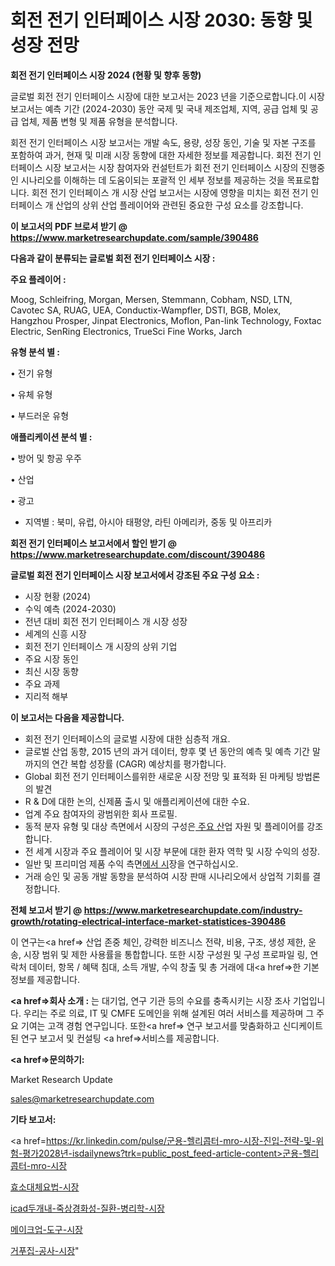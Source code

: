 # 회전 전기 인터페이스 시장 2030: 동향 및 성장 전망

<strong>회전 전기 인터페이스 시장 2024 (현황 및 향후 동향)</strong>

글로벌 회전 전기 인터페이스 시장에 대한 보고서는 2023 년을 기준으로합니다.이 시장 보고서는 예측 기간 (2024-2030) 동안 국제 및 국내 제조업체, 지역, 공급 업체 및 공급 업체, 제품 변형 및 제품 유형을 분석합니다.

회전 전기 인터페이스 시장 보고서는 개발 속도, 용량, 성장 동인, 기술 및 자본 구조를 포함하여 과거, 현재 및 미래 시장 동향에 대한 자세한 정보를 제공합니다. 회전 전기 인터페이스 시장 보고서는 시장 참여자와 컨설턴트가 회전 전기 인터페이스 시장의 진행중인 시나리오를 이해하는 데 도움이되는 포괄적 인 세부 정보를 제공하는 것을 목표로합니다. 회전 전기 인터페이스 개 시장 산업 보고서는 시장에 영향을 미치는 회전 전기 인터페이스 개 산업의 상위 산업 플레이어와 관련된 중요한 구성 요소를 강조합니다.



<strong>이 보고서의 PDF 브로셔 받기 @ <a href=https://www.marketresearchupdate.com/sample/390486>https://www.marketresearchupdate.com/sample/390486</a></strong>



<strong>다음과 같이 분류되는 글로벌 회전 전기 인터페이스 시장 :</strong>



<strong>주요 플레이어 :</strong>

Moog, Schleifring, Morgan, Mersen, Stemmann, Cobham, NSD, LTN, Cavotec SA, RUAG, UEA, Conductix-Wampfler, DSTI, BGB, Molex, Hangzhou Prosper, Jinpat Electronics, Moflon, Pan-link Technology, Foxtac Electric, SenRing Electronics, TrueSci Fine Works, Jarch



<strong>유형 분석 별 :</strong>

• 전기 유형

• 유체 유형

• 부드러운 유형



<strong>애플리케이션 분석 별 :</strong>

• 방어 및 항공 우주

• 산업

• 광고

<ul>
  <li>지역별 : 북미, 유럽, 아시아 태평양, 라틴 아메리카, 중동 및 아프리카</li>
</ul>


<strong>회전 전기 인터페이스 보고서에서 할인 받기 @ <a href=https://www.marketresearchupdate.com/discount/390486>https://www.marketresearchupdate.com/discount/390486</a></strong>



<strong>글로벌 회전 전기 인터페이스 시장 보고서에서 강조된 주요 구성 요소 :</strong>
<ul>
  <li>시장 현황 (2024)</li>
  <li>수익 예측 (2024-2030)</li>
  <li>전년 대비 회전 전기 인터페이스 개 시장 성장</li>
  <li>세계의 신흥 시장</li>
  <li>회전 전기 인터페이스 개 시장의 상위 기업</li>
  <li>주요 시장 동인</li>
  <li>최신 시장 동향</li>
  <li>주요 과제</li>
  <li>지리적 해부</li>
</ul>


<strong>이 보고서는 다음을 제공합니다.</strong>
<ul>
  <li>회전 전기 인터페이스의 글로벌 시장에 대한 심층적 개요.</li>
  <li>글로벌 산업 동향, 2015 년의 과거 데이터, 향후 몇 년 동안의 예측 및 예측 기간 말까지의 연간 복합 성장률 (CAGR) 예상치를 평가합니다.</li>
  <li>Global 회전 전기 인터페이스를위한 새로운 시장 전망 및 표적화 된 마케팅 방법론의 발견</li>
  <li>R &amp; D에 대한 논의, 신제품 출시 및 애플리케이션에 대한 수요.</li>
  <li>업계 주요 참여자의 광범위한 회사 프로필.</li>
  <li>동적 분자 유형 및 대상 측면에서 시장의 구성은<a href=> 주요 산</a>업 자원 및 플레이어를 강조합니다.</li>
  <li>전 세계 시장과 주요 플레이어 및 시장 부문에 대한 환자 역학 및 시장 수익의 성장.</li>
  <li>일반 및 프리미엄 제품 수익 측면<a href=>에서 시</a>장을 연구하십시오.</li>
  <li>거래 승인 및 공동 개발 동향을 분석하여 시장 판매 시나리오에서 상업적 기회를 결정합니다.</li>
</ul>



<strong>전체 보고서 받기 @ <a href=https://www.marketresearchupdate.com/industry-growth/rotating-electrical-interface-market-statistices-390486>https://www.marketresearchupdate.com/industry-growth/rotating-electrical-interface-market-statistices-390486</a></strong>

이 연구는<a href=> 산업 존중</a> 체인, 강력한 비즈니스 전략, 비용, 구조, 생성 제한, 운송, 시장 범위 및 제한 사용률을 통합합니다. 또한 시장 구성원 및 구성 프로파일 링, 연락처 데이터, 항목 / 혜택 침대, 소득 개발, 수익 창출 및 총 거래에 대<a href=>한 기본 </a>정보를 제공합니다.



<strong><a href=>회사 소</a>개 :</strong>
는 대기업, 연구 기관 등의 수요를 충족시키는 시장 조사 기업입니다. 우리는 주로 의료, IT 및 CMFE 도메인을 위해 설계된 여러 서비스를 제공하며 그 주요 기여는 고객 경험 연구입니다. 또한<a href=> 연구 보</a>고서를 맞춤화하고 신디케이트 된 연구 보고서 및 컨설팅 <a href=>서비스</a>를 제공합니다.



<strong><a href=>문의하기:</a></strong>

Market Research Update

sales@marketresearchupdate.com



<strong>기타 보고서:</strong>

<a href=https://kr.linkedin.com/pulse/군용-헬리콥터-mro-시장-진입-전략-및-위험-평가2028년-isdailynews?trk=public_post_feed-article-content>군용-헬리콥터-mro-시장</a>

<a href=https://www.linkedin.com/pulse/효소대체요법-시장-동향-및-성장-전망-isdailynews/>효소대체요법-시장</a>

<a href=https://www.linkedin.com/pulse/icad두개내-죽상경화성-질환-병리학-시장-현재-및-미래-성장-2029-isdailynews-frlxf/>icad두개내-죽상경화성-질환-병리학-시장</a>

<a href=https://www.linkedin.com/pulse/메이크업-도구-시장-동향-및-성장-전망-analytics-alchemy-360-analysis-qllaf/>메이크업-도구-시장</a>

<a href=https://www.linkedin.com/pulse/거푸집-공사-시장-동향-및-성장-전망-analytics-alchemy-360-analysis-uulcf/>거푸집-공사-시장</a>"

